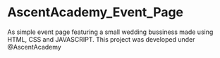 # AscentAcademy_Event_Page
As simple event page featuring a small wedding bussiness made using HTML, CSS and JAVASCRIPT. This project was developed under @AscentAcademy
